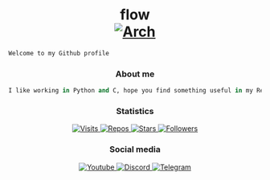 <h1 align="center">
  flow
  <br>
  <a href="https://archlinux.org/">
    <img src="https://img.shields.io/badge/btw%20i%20use-arch-9b59b6?style=flat&logo=arch%20linux&logoColor=9b59b6&color=9b59b6&" href="https://archlinux.org/" alt="Arch"/>
  </a>
  <br>
</h1>

```python
Welcome to my Github profile
```
<h3 align="center">
  About me
</h3>

```python
I like working in Python and C, hope you find something useful in my Repos
```

<h3 align="center">
  Statistics
</h3>

<p align="center">
  <a href="https://github.com/flowitoo">
      <img src="https://badges.pufler.dev/visits/flowitoo/flowitoo?style=for-the-badge&logo=elixir&logoColor=9b59b6&color=9b59b6&label=profile+visits" alt="Visits"/>
    </a>
    <a href="https://github.com/flowitoo">
      <img src="https://badges.pufler.dev/repos/flowitoo?style=for-the-badge&logo=elixir&logoColor=9b59b6&color=9b59b6" alt="Repos"/>
    </a>
    <a href="https://github.com/flowitoo">
      <img src="https://img.shields.io/github/stars/flowitoo?color=9b59b6&logo=elixir&logoColor=9b59b6&style=for-the-badge" alt="Stars"/>
    </a>
    <a href="https://github.com/flowitoo">
      <img src="https://img.shields.io/github/followers/flowitoo?color=9b59b6&logo=elixir&logoColor=9b59b6&style=for-the-badge" alt="Followers"/>
  </a>
</p>
<h3 align="center">
  Social media
</h3>

<p align="center">
  <a href="https://www.youtube.com/channel/UCZBux-PKRgsdcld3GR7UYJg">
      <img src="https://img.shields.io/youtube/channel/subscribers/UCZBux-PKRgsdcld3GR7UYJg?color=9b59b6&label=Youtube&logo=youtube&logoColor=9b59b6&style=for-the-badge" alt="Youtube"/>
    </a>
    <a href="http://discordapp.com/">
      <img src="https://img.shields.io/badge/Discord-flow%238040-9b59b6?style=for-the-badge&logo=discord&color=9b59b6&logoColor=9b59b6" alt="Discord"/>
    </a>
    <a href="https://t.me/flooow1337">
      <img src="https://img.shields.io/badge/Telegram-@flooow1337-9b59b6?style=for-the-badge&logo=telegram&color=9b59b6&logoColor=9b59b6" alt="Telegram"/>
    </a>
</p>
